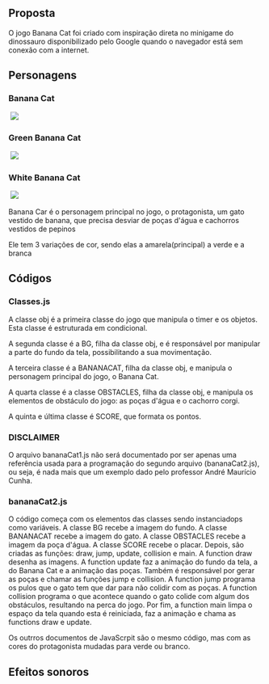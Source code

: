 ## Proposta
<p>O jogo Banana Cat foi criado com inspiração direta no minigame do dinossauro disponibilizado pelo Google quando o navegador está sem conexão com a internet.</p>

## Personagens
<h3> Banana Cat </h3>
<image> <img src="https://raw.githubusercontent.com/susuu25/BananaCatDJW/refs/heads/main/imagens/gato%20amarelo.png"> </image>
<h3>Green Banana Cat </h3>
<image> <img src="https://raw.githubusercontent.com/susuu25/BananaCatDJW/refs/heads/main/imagens/gato%20verde.png"> </image>
<h3>White Banana Cat</h3>
<image> <img src="https://raw.githubusercontent.com/susuu25/BananaCatDJW/refs/heads/main/imagens/gato%20branco.png"> </image>
<p>Banana Car é o personagem principal no jogo, o protagonista, um gato vestido de banana, que precisa desviar de poças d'água e cachorros vestidos de pepinos</p>
<p>Ele tem 3 variações de cor, sendo elas a amarela(principal) a verde e a branca</p>

## Códigos

### Classes.js
<p>A classe obj é a primeira  classe do jogo que manipula o timer e os objetos. Esta classe é estruturada em condicional.<p>
<p>A segunda classe é a BG, filha da classe obj, e é responsável por manipular a parte do fundo da tela, possibilitando a sua movimentação.</p>
<p>A terceira classe é a BANANACAT, filha da classe obj, e manipula o personagem principal do jogo, o Banana Cat.</p>
<p>A quarta classe é a classe OBSTACLES, filha da classe obj, e manipula os elementos de obstáculo do jogo: as poças d'água e o cachorro corgi.</p>
<p>A quinta e última classe é SCORE, que formata os pontos.</p>

### DISCLAIMER

<p>O arquivo bananaCat1.js não será documentado por ser apenas uma referência usada para a programação do segundo arquivo (bananaCat2.js), ou seja, é nada mais que um exemplo dado pelo professor André Maurício Cunha.</p>

### bananaCat2.js
<p>O código começa com os elementos das classes sendo instanciadops como variáveis. A classe BG recebe a imagem do fundo. A classe BANANACAT recebe a imagem do gato. A classe OBSTACLES recebe a imagem da poça d'água. A classe SCORE recebe o placar. Depois, são criadas as funções: draw, jump, update, collision e main. A function draw desenha as imagens. A function update faz a animação do fundo da tela, a do Banana Cat e a animação das poças. Também é responsável por gerar as poças e chamar as funções jump e collision. A function jump programa os pulos que o gato tem que dar para não colidir com as poças. A function collision programa o que acontece quando o gato colide com algum dos obstáculos, resultando na perca do jogo. Por fim, a function main  limpa o espaço da tela quando esta é reiniciada, faz a animação e chama as functions draw e update.</p> 

<p>Os outrros documentos de JavaScrpit são o mesmo código, mas com as cores do protagonista mudadas para verde ou branco.</p>

 

## Efeitos sonoros
